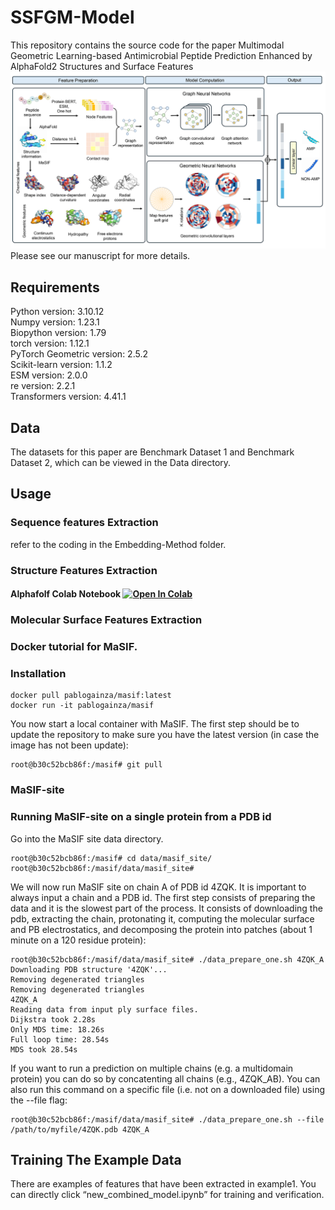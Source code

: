 # SSFGM-Model
This repository contains the source code for the paper Multimodal Geometric Learning-based Antimicrobial Peptide Prediction Enhanced by AlphaFold2 Structures and Surface Features
![image](https://github.com/ggcameronnogg/SSFGM-Model/blob/main/model.png)
<br/>
Please see our manuscript for more details.<br/>

## Requirements
Python version: 3.10.12<br/>
Numpy version: 1.23.1<br/>
Biopython version: 1.79<br/>
torch version: 1.12.1<br/>
PyTorch Geometric version: 2.5.2<br/>
Scikit-learn version: 1.1.2<br/>
ESM version: 2.0.0<br/>
re version: 2.2.1<br/>
Transformers version: 4.41.1

## Data
The datasets for this paper are Benchmark Dataset 1 and Benchmark Dataset 2, which can be viewed in the Data directory.

## Usage
### Sequence features Extraction
refer to the coding in the Embedding-Method folder.

### Structure Features Extraction
#### Alphafolf Colab Notebook <a href="https://colab.research.google.com/drive/1vco6QQgs6eYJq5XmvQejZyQQDwXkPEu7" target="_parent"><img src="https://colab.research.google.com/assets/colab-badge.svg" alt="Open In Colab"/></a>

### Molecular Surface Features Extraction
### Docker tutorial for MaSIF.
### Installation

```
docker pull pablogainza/masif:latest
docker run -it pablogainza/masif
```
You now start a local container with MaSIF. The first step should be to update the repository to make sure you have the latest version (in case the image has not been update):

```
root@b30c52bcb86f:/masif# git pull 
```

### MaSIF-site

### Running MaSIF-site on a single protein from a PDB id

Go into the MaSIF site data directory. 
```
root@b30c52bcb86f:/masif# cd data/masif_site/
root@b30c52bcb86f:/masif/data/masif_site# 
```

We will now run MaSIF site on chain A of PDB id 4ZQK. It is important to always input a chain and a PDB id. The first step consists of preparing the data and it is the slowest part of the process. It consists of downloading the pdb, extracting the chain, protonating it, computing the molecular surface and PB electrostatics, and decomposing the protein into patches (about 1 minute on a 120 residue protein): 

```
root@b30c52bcb86f:/masif/data/masif_site# ./data_prepare_one.sh 4ZQK_A
Downloading PDB structure '4ZQK'...
Removing degenerated triangles
Removing degenerated triangles
4ZQK_A
Reading data from input ply surface files.
Dijkstra took 2.28s
Only MDS time: 18.26s
Full loop time: 28.54s
MDS took 28.54s
```

If you want to run a prediction on multiple chains (e.g. a multidomain protein) you can do so by concatenting all chains (e.g., 4ZQK_AB). You can also run this command on a specific file (i.e. not on a downloaded file) using the --file flag: 

```
root@b30c52bcb86f:/masif/data/masif_site# ./data_prepare_one.sh --file /path/to/myfile/4ZQK.pdb 4ZQK_A
```

## Training The Example Data
There are examples of features that have been extracted in example1. You can directly click “new_combined_model.ipynb” for training and verification.
